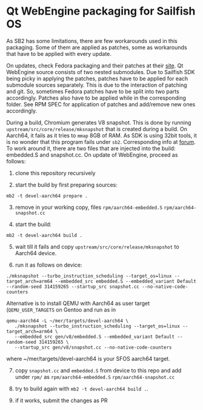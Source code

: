 # Qt WebEngine packaging for Sailfish OS

As SB2 has some limitations, there are few workarounds used in this
packaging. Some of them are applied as patches, some as workarounds
that have to be applied with every update.

On updates, check Fedora packaging and their patches at their
[site](https://src.fedoraproject.org/rpms/qt5-qtwebengine/tree/rawhide).
Qt WebEngine source consists of two nested submodules.  Due to
Sailfish SDK being picky in applying the patches, patches have to be
applied for each submodule sources separately. This is due to the
interaction of patching and git. So, sometimes Fedora patches have to
be split into two parts accordingly. Patches also have to be applied
while in the corresponding folder. See RPM SPEC for application of
patches and add/remove new ones accordingly.

During a build, Chromium generates V8 snapshot. This is done by
running `upstream/src/core/release/mksnapshot` that is created during
a build. On Aarch64, it fails as it tries to `mmap` 8GB of RAM. As SDK
is using 32bit tools, it is no wonder that this program fails under
`sb2`. Corresponding info at
[forum](https://forum.sailfishos.org/t/sb2-fails-to-mmap-8gb-in-aarch64/15159).
To work around it, there are two files that are injected into the
build: embedded.S and snapshot.cc. On update of WebEngine, proceed as follows:

1. clone this repository recursively

2. start the build by first preparing sources:

```
mb2 -t devel-aarch64 prepare .
```

3. remove in your working copy, files `rpm/aarch64-embedded.S`
`rpm/aarch64-snapshot.cc`

4. start the build:

```
mb2 -t devel-aarch64 build .
```

5. wait till it fails and copy `upstream/src/core/release/mksnapshot` to Aarch64 device.

6. run it as follows on device:

```
./mksnapshot --turbo_instruction_scheduling --target_os=linux --target_arch=arm64 --embedded_src embedded.S --embedded_variant Default --random-seed 314159265 --startup_src snapshot.cc --no-native-code-counters
```

Alternative is to install QEMU with Aarch64 as user target (`QEMU_USER_TARGETS`
on Gentoo and run as in
```
qemu-aarch64 -L ~/mer/targets/devel-aarch64 \
   ./mksnapshot --turbo_instruction_scheduling --target_os=linux --target_arch=arm64 \
   --embedded_src gen/v8/embedded.S --embedded_variant Default --random-seed 314159265 \
   --startup_src gen/v8/snapshot.cc --no-native-code-counters
```

where ~/mer/targets/devel-aarch64 is your SFOS aarch64 target.

7. copy `snapshot.cc` and `embedded.S` from device to this repo and
add under `rpm/` as `rpm/aarch64-embedded.S` `rpm/aarch64-snapshot.cc`

8. try to build again with `mb2 -t devel-aarch64 build .`.

9. if it works, submit the changes as PR
